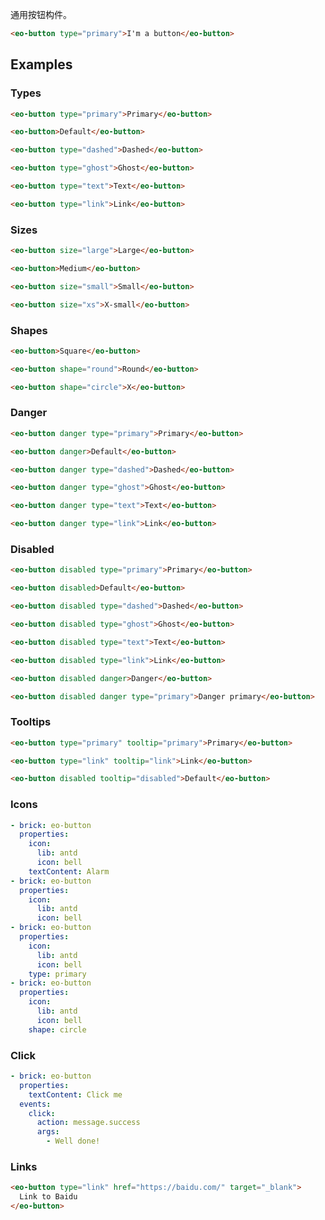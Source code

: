 通用按钮构件。

```html preview
<eo-button type="primary">I'm a button</eo-button>
```

## Examples

### Types

```html preview gap
<eo-button type="primary">Primary</eo-button>

<eo-button>Default</eo-button>

<eo-button type="dashed">Dashed</eo-button>

<eo-button type="ghost">Ghost</eo-button>

<eo-button type="text">Text</eo-button>

<eo-button type="link">Link</eo-button>
```

### Sizes

```html preview gap
<eo-button size="large">Large</eo-button>

<eo-button>Medium</eo-button>

<eo-button size="small">Small</eo-button>

<eo-button size="xs">X-small</eo-button>
```

### Shapes

```html preview gap
<eo-button>Square</eo-button>

<eo-button shape="round">Round</eo-button>

<eo-button shape="circle">X</eo-button>
```

### Danger

```html preview gap
<eo-button danger type="primary">Primary</eo-button>

<eo-button danger>Default</eo-button>

<eo-button danger type="dashed">Dashed</eo-button>

<eo-button danger type="ghost">Ghost</eo-button>

<eo-button danger type="text">Text</eo-button>

<eo-button danger type="link">Link</eo-button>
```

### Disabled

```html preview gap
<eo-button disabled type="primary">Primary</eo-button>

<eo-button disabled>Default</eo-button>

<eo-button disabled type="dashed">Dashed</eo-button>

<eo-button disabled type="ghost">Ghost</eo-button>

<eo-button disabled type="text">Text</eo-button>

<eo-button disabled type="link">Link</eo-button>

<eo-button disabled danger>Danger</eo-button>

<eo-button disabled danger type="primary">Danger primary</eo-button>
```

### Tooltips

```html preview gap minHeight="130px"
<eo-button type="primary" tooltip="primary">Primary</eo-button>

<eo-button type="link" tooltip="link">Link</eo-button>

<eo-button disabled tooltip="disabled">Default</eo-button>
```

### Icons

```yaml preview gap
- brick: eo-button
  properties:
    icon:
      lib: antd
      icon: bell
    textContent: Alarm
- brick: eo-button
  properties:
    icon:
      lib: antd
      icon: bell
- brick: eo-button
  properties:
    icon:
      lib: antd
      icon: bell
    type: primary
- brick: eo-button
  properties:
    icon:
      lib: antd
      icon: bell
    shape: circle
```

### Click

```yaml preview
- brick: eo-button
  properties:
    textContent: Click me
  events:
    click:
      action: message.success
      args:
        - Well done!
```

### Links

```html preview
<eo-button type="link" href="https://baidu.com/" target="_blank">
  Link to Baidu
</eo-button>
```
